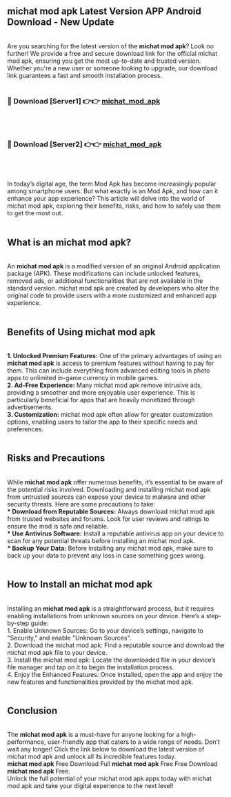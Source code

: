 ## michat mod apk Latest Version APP Android Download - New Update
<br>
Are you searching for the latest version of the <strong>michat mod apk</strong>? Look no further! We provide a free and secure download link for the official michat mod apk, ensuring you get the most up-to-date and trusted version. Whether you're a new user or someone looking to upgrade, our download link guarantees a fast and smooth installation process.
<br>
<br>
<h3>🔴 Download [Server1] 👉👉 <a href="https://modyolo.store/michat+mod+apk">michat_mod_apk</a></h3><br>
<br>
<h3>🔴 Download [Server2] 👉👉 <a href="https://modyolo.store/michat+mod+apk">michat_mod_apk</a></h3><br>
<br>
<br>
In today’s digital age, the term Mod Apk has become increasingly popular among smartphone users. But what exactly is an Mod Apk, and how can it enhance your app experience? This article will delve into the world of michat mod apk, exploring their benefits, risks, and how to safely use them to get the most out.
<br>
<br>
<h2>What is an michat mod apk?</h2>
<br>
An <strong>michat mod apk</strong> is a modified version of an original Android application package (APK). These modifications can include unlocked features, removed ads, or additional functionalities that are not available in the standard version. michat mod apk are created by developers who alter the original code to provide users with a more customized and enhanced app experience.
<br>
<br>
<h2>Benefits of Using michat mod apk</h2>
<br>
<strong> 1. Unlocked Premium Features:</strong> One of the primary advantages of using an <strong>michat mod apk</strong> is access to premium features without having to pay for them. This can include everything from advanced editing tools in photo apps to unlimited in-game currency in mobile games.
<br>
<strong> 2. Ad-Free Experience:</strong> Many michat mod apk remove intrusive ads, providing a smoother and more enjoyable user experience. This is particularly beneficial for apps that are heavily monetized through advertisements.
<br>
<strong> 3. Customization:</strong> michat mod apk often allow for greater customization options, enabling users to tailor the app to their specific needs and preferences.
<br>
<br>
<h2>Risks and Precautions</h2>
<br>
While <strong>michat mod apk</strong> offer numerous benefits, it’s essential to be aware of the potential risks involved. Downloading and installing michat mod apk from untrusted sources can expose your device to malware and other security threats. Here are some precautions to take:
<br>
<strong> * Download from Reputable Sources:</strong> Always download michat mod apk from trusted websites and forums. Look for user reviews and ratings to ensure the mod is safe and reliable.
<br>
<strong> * Use Antivirus Software:</strong> Install a reputable antivirus app on your device to scan for any potential threats before installing an michat mod apk.
<br>
<strong> * Backup Your Data:</strong> Before installing any michat mod apk, make sure to back up your data to prevent any loss in case something goes wrong.
<br>
<br>
<h2>How to Install an michat mod apk</h2>
<br>
Installing an <strong>michat mod apk</strong> is a straightforward process, but it requires enabling installations from unknown sources on your device. Here’s a step-by-step guide:
<br>
 1. Enable Unknown Sources: Go to your device’s settings, navigate to "Security," and enable "Unknown Sources".
<br>
 2. Download the michat mod apk: Find a reputable source and download the michat mod apk file to your device.
<br>
 3. Install the michat mod apk: Locate the downloaded file in your device’s file manager and tap on it to begin the installation process.
<br>
 4. Enjoy the Enhanced Features: Once installed, open the app and enjoy the new features and functionalities provided by the michat mod apk.
<br>
<br>
<h2><strong>Conclusion</strong></h2>
<br>
The <strong>michat mod apk</strong> is a must-have for anyone looking for a high-performance, user-friendly app that caters to a wide range of needs. Don’t wait any longer! Click the link below to download the latest version of michat mod apk and unlock all its incredible features today.
<br>
<strong>michat mod apk</strong> Free Download Full <strong>michat mod apk</strong> Free Free Download <strong>michat mod apk</strong> Free.
<br>
Unlock the full potential of your michat mod apk apps today with michat mod apk and take your digital experience to the next level!